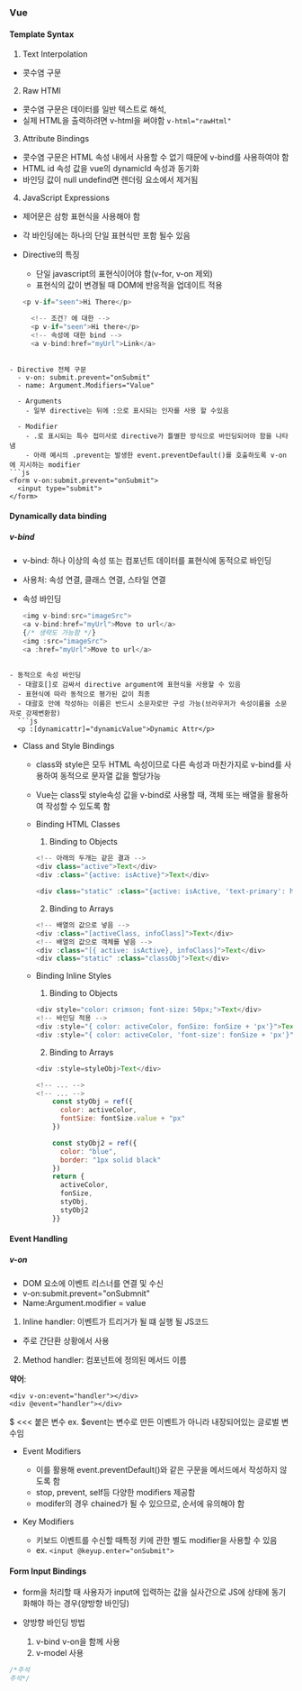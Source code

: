 ### Vue

#### Template Syntax
1. Text Interpolation
  - 콧수염 구문
2. Raw HTMl
  - 콧수염 구문은 데이터를 일반 텍스트로 해석,
  - 실제 HTML을 출력하려면 v-html을 써야함 `v-html="rawHtml"`
3. Attribute Bindings
  - 콧수염 구문은 HTML 속성 내에서 사용할 수 없기 때문에 v-bind를 사용하여야 함
  - HTML id 속성 값을 vue의 dynamicId 속성과 동기화
  - 바인딩 값이 null undefind면 렌더링 요소에서 제거됨

4. JavaScript Expressions
  - 제어문은 삼항 표현식을 사용해야 함
  - 각 바인딩에는 하나의 단일 표현식만 포함 될수 있음


- Directive의 특징
  - 단일 javascript의 표현식이어야 함(v-for, v-on 제외)
  - 표현식의 값이 변경될 때 DOM에 반응적을 업데이트 적용
  ```js
  <p v-if="seen">Hi There</p>
  ```

  ```js
    <!-- 조건? 에 대한 -->
    <p v-if="seen">Hi there</p>
    <!-- 속성에 대한 bind -->
    <a v-bind:href="myUrl">Link</a>
```

- Directive 전체 구문
  - v-on: submit.prevent="onSubmit"
  - name: Argument.Modifiers="Value"

  - Arguments
    - 일부 directive는 뒤에 :으로 표시되는 인자를 사용 할 수있음

  - Modifier
    - .로 표시되는 특수 접미사로 directive가 틀별한 방식으로 바인딩되어야 함을 나타냄
    - 아래 예시의 .prevent는 발생한 event.preventDefault()를 호출하도록 v-on에 지시하는 modifier
```js
<form v-on:submit.prevent="onSubmit">
  <input type="submit">
</form>
```


#### Dynamically data binding
##### v-bind
- v-bind: 하나 이상의 속성 또는 컴포넌트 데이터를 표현식에 동적으로 바인딩
- 사용처: 속성 연결, 클래스 연결, 스타일 연결

- 속성 바인딩
  ```js
  <img v-bind:src="imageSrc">
  <a v-bind:href="myUrl">Move to url</a>
  {/* 생략도 가능함 */}
  <img :src="imageSrc">
  <a :href="myUrl">Move to url</a>
```

- 동적으로 속성 바인딩
  - 대괄호[]로 감싸서 directive argument에 표현식을 사용할 수 있음
  - 표현식에 따라 동적으로 평가된 값이 최종
  - 대괄호 안에 작성하는 이름은 반드시 소문자로만 구성 가능(브라우저가 속성이름을 소문자로 강제변환함)
  ```js
  <p :[dynamicattr]="dynamicValue">Dynamic Attr</p>
  ```

- Class and Style Bindings
  - class와 style은 모두 HTML 속성이므로 다른 속성과 마찬가지로 v-bind를 사용하여 동적으로 문자열 값을 할당가능
  - Vue는 class및 style속성 값을 v-bind로 사용할 때, 객체 또는 배열을 활용하여 작성할 수 있도록 함

  - Binding HTML Classes
    1. Binding to Objects
    ```js
    <!-- 아래의 두개는 같은 결과 -->
    <div class="active">Text</div>
    <div :class="{active: isActive}">Text</div>    

    <div class="static" :class="{active: isActive, 'text-primary': hasInfo}">Text</div>    
    ```
    2. Binding to Arrays
    ```js
    <!-- 배열의 값으로 넣음 -->
    <div :class="[activeClass, infoClass]">Text</div>
    <!-- 배열의 값으로 객체를 넣음 -->
    <div :class="[{ active: isActive}, infoClass]">Text</div>
    <div class="static" :class="classObj">Text</div>
    ```

  - Binding Inline Styles
    1. Binding to Objects
    ```js
    <div style="color: crimson; font-size: 50px;">Text</div>
    <!-- 바인딩 적용 -->
    <div :style="{ color: activeColor, fonSize: fonSize + 'px'}">Text</div>
    <div :style="{ color: activeColor, 'font-size': fonSize + 'px'}">Text</div>
    ```
    2. Binding to Arrays
    ```js
    <div :style=styleObj>Text</div>

    <!-- ... -->
    <!-- ... -->
        const styObj = ref({
          color: activeColor,
          fontSize: fontSize.value + "px"
        })

        const styObj2 = ref({
          color: "blue",
          border: "1px solid black"
        })
        return {
          activeColor,
          fonSize,
          styObj,
          styObj2
        }}
    ```


#### Event Handling

##### v-on
- DOM 요소에 이벤트 리스너를 연결 및 수신
- v-on:submit.prevent="onSubmnit"
- Name:Argument.modifier = value

1. Inline handler: 이벤트가 트리거가 될 떄 실행 될 JS코드
  - 주로 간단환 상황에서 사용
2. Method handler: 컴포넌트에 정의된 메서드 이름

**약어**:
```JS
<div v-on:event="handler"></div>
<div @event="handler"></div>
``` 
$ <<< 붙은 변수 ex. $event는 변수로 만든 이벤트가 아니라
내장되어있는 글로벌 변수임

- Event Modifiers
  - 이를 활용해 event.preventDefault()와 같은 구문을 메서드에서 작성하지 않도록 함
  - stop, prevent, self등 다양한 modifiers 제공함
  - modifer의 경우 chained가 될 수 있으므로, 순서에 유의해야 함

- Key Modifiers
  - 키보드 이벤트를 수신할 때특정 키에 관한 별도 modifier을 사용할 수 있음
  - ex. `<input @keyup.enter="onSubmit">`


#### Form Input Bindings
- form을 처리할 때 사용자가 input에 입력하는 값을 실사간으로 JS에 상태에 동기화해야 하는 경우(양방향 바인딩)

- 양방향 바인딩 방법
  1. v-bind v-on을 함께 사용
  2. v-model 사용


```javascript
/*주석
주석*/
```